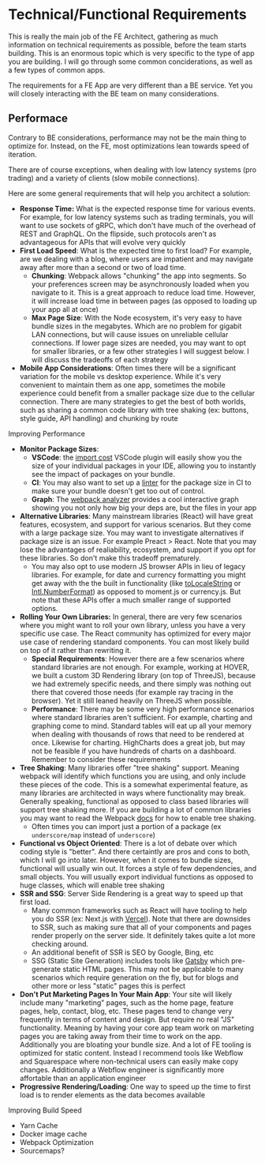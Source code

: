 # Technical/Functional Requirements

This is really the main job of the FE Architect, gathering as much information on technical requirements as possible, before the team starts building. This is an enormous topic which is very specific to the type of app you are building. I will go through some common conciderations, as well as a few types of common apps.

The requirements for a FE App are very different than a BE service. Yet you will closely interacting with the BE team on many considerations.

## Performace

Contrary to BE considerations, performance may not be the main thing to optimize for. Instead, on the FE, most optimizations lean towards speed of iteration.&#x20;

There are of course exceptions, when dealing with low latency systems (pro trading) and a variety of clients (slow mobile connections).

Here are some general requirements that will help you architect a solution:

* **Response Time:** What is the expected response time for various events. For example, for low latency systems such as trading terminals, you will want to use sockets of gRPC, which don't have much of the overhead of REST and GraphQL. On the flipside, such protocols aren't as advantageous for APIs that will evolve very quickly
* **First Load Speed**: What is the expected time to first load? For example, are we dealing with a blog, where users are impatient and may navigate away after more than a second or two of load time.
  * **Chunking**: Webpack allows "chunking" the app into segments. So your preferences screen may be asynchronously loaded when you navigate to it. This is a great approach to reduce load time. However, it will increase load time in between pages (as opposed to loading up your app all at once)
  * **Max Page Size**: With the Node ecosystem, it's very easy to have bundle sizes in the megabytes. Which are no problem for gigabit LAN connections, but will cause issues on unreliable cellular connections. If lower page sizes are needed, you may want to opt for smaller libraries, or a few other strategies I will suggest below. I will discuss the tradeoffs of each strategy
* **Mobile App Considerations**: Often times there will be a significant variation for the mobile vs desktop experience. While it's very convenient to maintain them as one app, sometimes the mobile experience could benefit from a smaller package size due to the cellular connection. There are many strategies to get the best of both worlds, such as sharing a common code library with tree shaking (ex: buttons, style guide, API handling) and chunking by route

Improving Performance

* **Monitor Package Sizes**:&#x20;
  * **VSCode**: the [import cost](https://marketplace.visualstudio.com/items?itemName=wix.vscode-import-cost) VSCode plugin will easily show you the size of your individual packages in your IDE, allowing you to instantly see the impact of packages on your bundle.&#x20;
  * **CI**: You may also want to set up a [linter](https://github.com/ai/size-limit) for the package size in CI to make sure your bundle doesn't get too out of control.
  * **Graph**: The [webpack analyzer](https://www.npmjs.com/package/webpack-bundle-analyzer) provides a cool interactive graph showing you not only how big your deps are, but the files in your app
* **Alternative Libraries**: Many mainstream libraries (React) will have great features, ecosystem, and support for various scenarios. But they come with a large package size. You may want to investigate alternatives if package size is an issue. For example Preact > React. Note that you may lose the advantages of realiability, ecosystem, and support if you opt for these libraries. So don't make this tradeoff prematurely.&#x20;
  * You may also opt to use modern JS browser APIs in lieu of legacy libraries. For example, for date and currency formatting you might get away with the the built in functionality (like [toLocaleString](https://developer.mozilla.org/en-US/docs/Web/JavaScript/Reference/Global\_Objects/Date/toLocaleString) or [Intl.NumberFormat](https://developer.mozilla.org/en-US/docs/Web/JavaScript/Reference/Global\_Objects/Intl/NumberFormat)) as opposed to moment.js or currency.js. But note that these APIs offer a much smaller range of supported options.
* **Rolling Your Own Libraries:** In general, there are very few scenarios where you might want to roll your own library, unless you have a very specific use case. The React community has optimized for every major use case of rendering standard components. You can most likely build on top of it rather than rewriting it.&#x20;
  * **Special Requirements**: However there are a few scenarios where standard libraries are not enough. For example, working at HOVER, we built a custom 3D Rendering library (on top of ThreeJS), because we had extremely specific needs, and there simply was nothing out there that covered those needs (for example ray tracing in the browser). Yet it still leaned heavily on ThreeJS when possible.&#x20;
  * **Performance**: There may be some very high performance scenarios where standard libraries aren't sufficient. For example, charting and graphing come to mind. Standard tables will eat up all your memory when dealing with thousands of rows that need to be rendered at once. Likewise for charting. HighCharts does a great job, but may not be feasible if you have hundreds of charts on a dashboard. Remember to consider these requirements
* **Tree Shaking**: Many libraries offer "tree shaking" support. Meaning webpack will identify which functions you are using, and only include these pieces of the code. This is a somewhat experimental feature, as many libraries are architected in ways where functionality may break. Generally speaking, functional as opposed to class based libraries will support tree shaking more. If you are building a lot of common libraries you may want to read the Webpack [docs](https://webpack.js.org/guides/tree-shaking/) for how to enable tree shaking.&#x20;
  * Often times you can import just a portion of a package (ex `underscore/map` instead of `underscore`)
* **Functional vs Object Oriented**: There is a lot of debate over which coding style is "better". And there certaintly are pros and cons to both, which I will go into later. However, when it comes to bundle sizes, functional will usually win out. It forces a style of few dependencies, and small objects. You will usually export individual functions as opposed to huge classes, which will enable tree shaking
* **SSR and SSG**: Server Side Rendering is a great way to speed up that first load.
  * Many common frameworks such as React will have tooling to help you do SSR (ex: Next.js with [Vercel](https://vercel.com/?utm\_source=google\&utm\_medium=cpc\&utm\_campaign=16369030002\&utm\_campaign\_id=16369030002\&utm\_term=nextjs\&utm\_content=139376545808\_584248847641\&gclid=Cj0KCQjw-pCVBhCFARIsAGMxhAcaezmP8ujQ5VnQdMoNoEtrNz0hnbSTm7W6NQFzSEXiJc3rICDqbSwaAp3TEALw\_wcB)). Note that there are downsides to SSR, such as making sure that all of your components and pages render properly on the server side. It definitely takes quite a lot more checking around.&#x20;
  * An additional benefit of SSR is SEO by Google, Bing, etc
  * SSG (Static Site Generation) includes tools like [Gatsby](https://www.gatsbyjs.com/) which pre-generate static HTML pages. This may not be applicable to many scenarios which require generation on the fly, but for blogs and other more or less "static" pages this is perfect
* **Don't Put Marketing Pages In Your Main App**: Your site will likely include many "marketing" pages, such as the home page, feature pages, help, contact, blog, etc. These pages tend to change very frequently in terms of content and design. But require no real "JS" functionality. Meaning by having your core app team work on marketing pages you are taking away from their time to work on the app. Additionally you are bloating your bundle size. And a lot of FE tooling is optimized for static content. Instead I recommend tools like Webflow and Squarespace where non-technical users can easily make copy changes. Additionally a Webflow engineer is significantly more affortable than an application engineer
* **Progressive Rendering/Loading**: One way to speed up the time to first load is to render elements as the data becomes available



Improving Build Speed

* Yarn Cache
* Docker image cache
* Webpack Optimization
* Sourcemaps?
